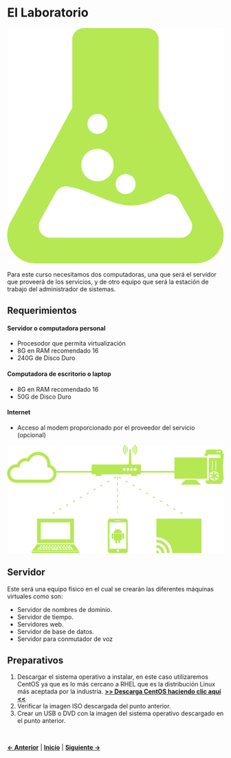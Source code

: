 # **El Laboratorio**  


<p align="center"> 
<img src="imagenes/laboratorio.svg">
</p>  


Para este curso necesitamos dos computadoras, una que será el servidor que proveerá de los servicios, y de otro equipo que será la estación de trabajo del administrador de sistemas.  


## Requerimientos  
#### Servidor o computadora personal
* Procesodor que permita virtualización
* 8G en RAM recomendado 16
* 240G de Disco Duro

#### Computadora de escritorio o laptop
* 8G en RAM recomendado 16
* 50G de Disco Duro

#### Internet
* Acceso al modem proporcionado por el proveedor del servicio (opcional)  


<p align="center"> 
<img src="imagenes/laboratorio2.svg">
</p>  



## Servidor
Este será una equipo físico en el cual se crearán las diferentes máquinas virtuales como son:
* Servidor de nombres de dominio.
* Servidor de tiempo.
* Servidores web.
* Servidor de base de datos.
* Servidor para conmutador de voz

## Preparativos
1. Descargar el sistema operativo a instalar, en este caso utilizaremos CentOS ya que es lo más cercano a RHEL que es la distribución Linux más aceptada por la industria. [**>> Descarga CentOS haciendo clic aquí <<**](http://mirror.cenac.ipn.mx/centos/7/isos/x86_64/CentOS-7-x86_64-DVD-1804.iso)
2. Verificar la imagen ISO descargada del punto anterior.
2. Crear un USB o DVD con la imagen del sistema operativo descargado en el punto anterior.  




<br />



[**<- Anterior**](README.md) | [**Inicio**](README.md) | [**Siguiente ->**](planeacion_red.md)

